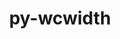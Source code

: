 ---
title: "py-wcwidth"
layout: cache
categories: [package, v2025.07.0]
meta: {"compilers": ["none"], "num_specs": 4, "num_specs_by_stack": {"data-vis-sdk": 1, "e4s": 1, "e4s-neoverse-v2": 1, "radiuss": 1, "root": 4}, "oss": ["ubuntu18.04", "ubuntu20.04", "ubuntu22.04"], "platforms": ["linux"], "stacks": ["data-vis-sdk", "e4s", "e4s-neoverse-v2", "radiuss", "root"], "targets": ["neoverse_v2", "x86_64_v3"], "versions": ["0.2.7"]}
spec_details: [{"compiler": "none", "hash": "cw272egxpgghprg4lxus3m2fkf7jgogv", "os": "ubuntu20.04", "platform": "linux", "size": "-", "stacks": ["data-vis-sdk", "root"], "target": "x86_64_v3", "variants": ["build_system=python_pip"], "versions": ["0.2.7"]}, {"compiler": "none", "hash": "p7w3bv2uonk7swmiejhhpz4av6t5k7bq", "os": "ubuntu18.04", "platform": "linux", "size": "-", "stacks": ["radiuss", "root"], "target": "x86_64_v3", "variants": ["build_system=python_pip"], "versions": ["0.2.7"]}, {"compiler": "none", "hash": "qa77jptnm5z2hsctttcq4unbdrqt3oey", "os": "ubuntu22.04", "platform": "linux", "size": "-", "stacks": ["e4s-neoverse-v2", "root"], "target": "neoverse_v2", "variants": ["build_system=python_pip"], "versions": ["0.2.7"]}, {"compiler": "none", "hash": "tjwik27yj4grs6tttme23ay72yozhccv", "os": "ubuntu22.04", "platform": "linux", "size": "-", "stacks": ["e4s", "root"], "target": "x86_64_v3", "variants": ["build_system=python_pip"], "versions": ["0.2.7"]}]
---